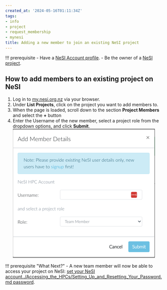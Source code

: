 ```yaml
---
created_at: '2024-05-16T01:11:34Z'
tags:
- info
- project
- request_membership
- mynesi
title: Adding a new member to join an existing NeSI project
---
```


!!! prerequisite
    - Have a [NeSI Account profile](../../Getting_Started/Accounts-Projects_and_Allocations/Creating_a_NeSI_Account_Profile.md).
    - Be the owner of a [NeSI project](../../Getting_Started/Accounts-Projects_and_Allocations/Applying_for_a_new_NeSI_project.md).

## How to add members to an existing project on NeSI

1. Log in to [my.nesi.org.nz](https://my.nesi.org.nz/) via your browser.
2. Under **List Projects**, click on the project you want to add members to.
3. When the page is loaded, scroll down to the section **Project Members** and select the **+** button
4. Enter the Username of the new member, select a project role from the dropdown options, and click **Submit**. 
   ![Adding_Members.png](../../assets/images/Adding_Members.png)

!!! prerequisite "What Next?"
     -   A new team member will now be able to access your project on NeSI: [set your NeSI account../Accessing_the_HPCs/Setting_Up_and_Resetting_Your_Password.md
         password](../../Getting_Started/Accessing_the_HPCs/Setting_Up_and_Resetting_Your_Password.md).
